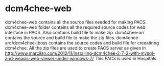 dcm4chee-web
============

  dcm4chee-web contains all the source files needed for making PACS.
  dcm4chee-web folder contains all the required source codes for web interface in PACS. Also contains build file to make zip.
  dcm4chee-arr contains the source and build file to make the zip files.
  dcm4chee-arc/dcm4chee-jboss contains the source codes and build file for creeatinng dcm4chee.
  All the zip files are used to create PACS server as given in http://www.marcilan.com/2012/11/installing-dcm4chee-2-7-2-with-mysql-and-weasis-web-viewer-under-windows-7/
This PACS is used in Hospitals.